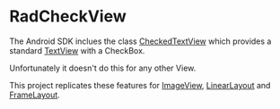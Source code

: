 RadCheckView
============

The Android SDK inclues the class [CheckedTextView](http://developer.android.com/reference/android/widget/CheckedTextView.html) which
provides a standard [TextView](http://developer.android.com/reference/android/widget/TextView.html) with a CheckBox.

Unfortunately it doesn't do this for any other View.

This project replicates these features for
[ImageView](http://developer.android.com/reference/android/widget/ImageView.html),
[LinearLayout](http://developer.android.com/reference/android/widget/LinearLayout.html) and
[FrameLayout](http://developer.android.com/reference/android/widget/FrameLayout.html).
